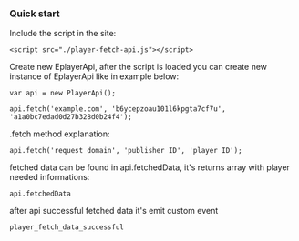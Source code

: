 ### Quick start

Include the script in the site:

```
<script src="./player-fetch-api.js"></script>
```


Create new EplayerApi, after the script is loaded you can create new instance of EplayerApi like in example below:

```JS
var api = new PlayerApi();

api.fetch('example.com', 'b6ycepzoau101l6kpgta7cf7u', 'a1a0bc7edad0d27b328d0b24f4');
```

.fetch method explanation:
```
api.fetch('request domain', 'publisher ID', 'player ID');
```

fetched data can be found in api.fetchedData, it's returns array with player needed informations:
```
api.fetchedData
```

after api successful fetched data it's emit custom event
```
player_fetch_data_successful
```
